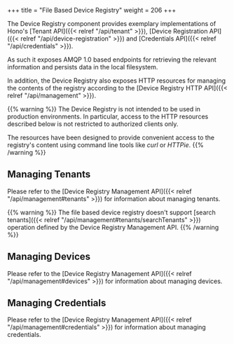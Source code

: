 +++
title = "File Based Device Registry"
weight = 206
+++

The Device Registry component provides exemplary implementations of Hono's [Tenant API]({{< relref "/api/tenant" >}}), [Device Registration API]({{< relref "/api/device-registration" >}}) and [Credentials API]({{< relref "/api/credentials" >}}).

<!--more-->
As such it exposes AMQP 1.0 based endpoints for retrieving the relevant information and persists data in the local filesystem. 

In addition, the Device Registry also exposes HTTP resources for managing the contents of the registry according to the [Device Registry HTTP API]({{< relref "/api/management" >}}).

{{% warning %}}
The Device Registry is not intended to be used in production environments. In particular, access to the HTTP resources described below is not restricted to authorized clients only.

The resources have been designed to provide convenient access to the registry's content using command line tools like *curl* or *HTTPie*.
{{% /warning %}}

## Managing Tenants

Please refer to the [Device Registry Management API]({{< relref "/api/management#tenants" >}}) for information about managing tenants.

{{% warning %}}
The file based device registry doesn't support [search tenants]({{< relref "/api/management#tenants/searchTenants" >}}) operation defined by the Device Registry Management API.
{{% /warning %}}

## Managing Devices

Please refer to the [Device Registry Management API]({{< relref "/api/management#devices" >}}) for information about managing devices.

## Managing Credentials

Please refer to the [Device Registry Management API]({{< relref "/api/management#credentials" >}}) for information about managing credentials.
